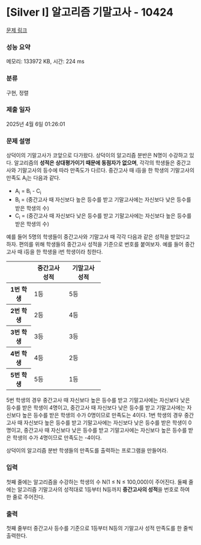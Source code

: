 # [Silver I] 알고리즘 기말고사 - 10424 

[문제 링크](https://www.acmicpc.net/problem/10424) 

### 성능 요약

메모리: 133972 KB, 시간: 224 ms

### 분류

구현, 정렬

### 제출 일자

2025년 4월 6일 01:26:01

### 문제 설명

<p>상덕이의 기말고사가 코앞으로 다가왔다. 상덕이의 알고리즘 분반은 N명이 수강하고 있다. 알고리즘의 <strong>성적은 상대평가이기 때문에 동점자가 없으며</strong>, 각각의 학생들은 중간고사와 기말고사의 등수에 따라 만족도가 다르다. 중간고사 때 i등을 한 학생의 기말고사의 만족도 A<sub>i</sub>는 다음과 같다.</p>

<ul>
	<li>A<sub>i</sub> = B<sub>i</sub> - C<sub>i</sub></li>
	<li>B<sub>i</sub> = (중간고사 때 자신보다 높은 등수를 받고 기말고사에는 자신보다 낮은 등수를 받은 학생의 수) </li>
	<li>C<sub>i</sub> = (중간고사 때 자신보다 낮은 등수를 받고 기말고사에는 자신보다 높은 등수를 받은 학생의 수)</li>
</ul>

<p>예를 들어 5명의 학생들이 중간고사와 기말고사 때 각각 다음과 같은 성적을 받았다고 하자. 편의를 위해 학생들의 중간고사 성적을 기준으로 번호를 붙여보자. 예를 들어 중간고사 때 i등을 한 학생을 i번 학생이라 칭한다.</p>

<table class="table table-bordered" style="width:50%">
	<thead>
		<tr>
			<th> </th>
			<th>중간고사 성적</th>
			<th>기말고사 성적</th>
		</tr>
	</thead>
	<tbody>
		<tr>
			<th>1번 학생</th>
			<td>1등</td>
			<td>5등</td>
		</tr>
		<tr>
			<th>2번 학생</th>
			<td>2등</td>
			<td>4등</td>
		</tr>
		<tr>
			<th>3번 학생</th>
			<td>3등</td>
			<td>3등</td>
		</tr>
		<tr>
			<th>4번 학생</th>
			<td>4등</td>
			<td>2등</td>
		</tr>
		<tr>
			<th>5번 학생</th>
			<td>5등</td>
			<td>1등</td>
		</tr>
	</tbody>
</table>

<p>5번 학생의 경우 중간고사 때 자신보다 높은 등수를 받고 기말고사에는 자신보다 낮은 등수를 받은 학생이 4명이고, 중간고사 때 자신보다 낮은 등수를 받고 기말고사에는 자신보다 높은 등수를 받은 학생의 수가 0명이므로 만족도는 4이다. 1번 학생의 경우 중간고사 때 자신보다 높은 등수를 받고 기말고사에는 자신보다 낮은 등수를 받은 학생이 0명이고, 중간고사 때 자신보다 낮은 등수를 받고 기말고사에는 자신보다 높은 등수를 받은 학생의 수가 4명이므로 만족도는 -4이다. </p>

<p>상덕이의 알고리즘 분반 학생들의 만족도를 출력하는 프로그램을 만들어라.</p>

### 입력 

 <p>첫째 줄에는 알고리즘을 수강하는 학생의 수 N(1 ≤ N ≤ 100,000)이 주어진다. 둘째 줄에는 알고리즘 기말고사의 성적대로 1등부터 N등까지 <strong>중간고사의 성적</strong>을 번호로 하여 한 줄로 주어진다.</p>

### 출력 

 <p>첫째 줄부터 중간고사 등수를 기준으로 1등부터 N등의 기말고사 성적 만족도를 한 줄씩 출력한다.</p>

